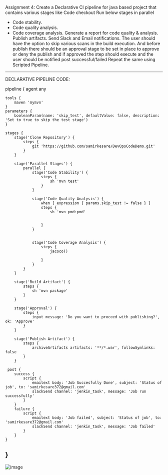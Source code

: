 Assignment 4:
Create a Declarative CI pipeline for java based project that contains various stages like
Code checkout
Run below stages in parallel
- Code stability.
- Code quality analysis.
- Code coverage analysis.
Generate a report for code quality & analysis.
Publish artifacts.
Send Slack and Email notifications.
The user should have the option to skip various scans in the build execution. And before publish there should be an approval stage to be set in place to approve or deny the publish and if approved the step should execute and the user should be notified post successful/failed
Repeat the same using Scripted Pipeline.
----------------------------------

DECLARATIVE PIPELINE CODE:

pipeline {
    agent any

    tools {
        maven 'mymvn'
    }
    parameters {
        booleanParam(name: 'skip_test', defaultValue: false, description: 'Set to true to skip the test stage')
    }

    stages {
        stage('Clone Repository') {
            steps {
                git 'https://github.com/samirkesare/DevOpsCodeDemo.git'
            }
        }

        stage('Parallel Stages') {
            parallel {
                stage('Code Stability') {
                    steps {
                        sh 'mvn test'
                    }
                }

                stage('Code Quality Analysis') {
                    when { expression { params.skip_test != false } }
                    steps {
                        sh 'mvn pmd:pmd'
                        

                    }
                }
                

                stage('Code Coverage Analysis') {
                    steps {
                        jacoco()
                        
                    }
                }
            }
        }
        
        stage('Build Artifact') {
            steps {
                sh 'mvn package'
            }
        }
        
        stage('Approval') {
            steps {
                input message: 'Do you want to proceed with publishing?', ok: 'Approve'
            }
        }

        stage('Publish Artifact') {
            steps {
                archiveArtifacts artifacts: '**/*.war', followSymlinks: false
            }
        }

     post {
        success {
            script {
                emailext body: 'Job Succesfully Done', subject: 'Status of job', to: 'samirkesare372@gmail.com'
                slackSend channel: 'jenkin_task', message: 'Job run successfully'
            }
        }
        failure {
            script {
                emailext body: 'Job failed', subject: 'Status of job', to: 'samirkesare372@gmail.com'
                slackSend channel: 'jenkin_task', message: 'Job failed'
            }
        }
    }
}
-------------------

![image](https://github.com/Samir-Kesare/Assignments/assets/145540651/48e58400-5ed6-40bc-9fa2-241b0124ed2c)



